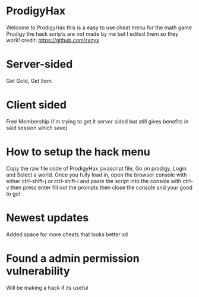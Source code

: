 # ProdigyHax
Welcome to ProdigyHax this is a easy to use cheat menu for the math game Prodigy 
the hack scripts are not made by me but I edited them so they work!
 credit: https://github.com/rxzyx

# Server-sided
Get Gold, 
Get Item.

# Client sided
Free Membership (I'm trying to get it server sided but still gives benefits in said session which save)

# How to setup the hack menu
Copy the raw file code of ProdigyHax javascript file, Go on prodigy, Login and Select a world. 
Once you fully load in, open the browser console with either ctrl-shift-j or ctrl-shift-i and paste the script into the console with ctrl-v then press enter fill out the prompts then close the console and your good to go!

# Newest updates
Added space for more cheats that looks better xd

# Found a admin permission vulnerability 
Will be making a hack if its useful
